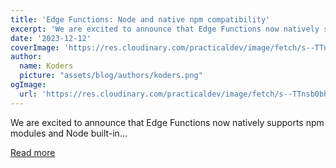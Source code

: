 ```yaml
---
title: 'Edge Functions: Node and native npm compatibility'
excerpt: 'We are excited to announce that Edge Functions now natively supports npm modules and Node built-in...'
date: '2023-12-12'
coverImage: 'https://res.cloudinary.com/practicaldev/image/fetch/s--TTnsb0bh--/c_imagga_scale,f_auto,fl_progressive,h_420,q_auto,w_1000/https://dev-to-uploads.s3.amazonaws.com/uploads/articles/9vhledau9uoi5jghg3xs.png'
author:
  name: Koders
  picture: "assets/blog/authors/koders.png"
ogImage:
  url: 'https://res.cloudinary.com/practicaldev/image/fetch/s--TTnsb0bh--/c_imagga_scale,f_auto,fl_progressive,h_420,q_auto,w_1000/https://dev-to-uploads.s3.amazonaws.com/uploads/articles/9vhledau9uoi5jghg3xs.png'
---
```


We are excited to announce that Edge Functions now natively supports npm modules and Node built-in...

[Read more](https://dev.to/supabase/edge-functions-node-and-native-npm-compatibility-77f)
